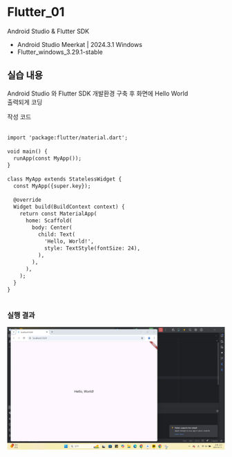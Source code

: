 # Flutter_01
Android Studio & Flutter SDK
- Android Studio Meerkat | 2024.3.1 Windows
- Flutter_windows_3.29.1-stable


## 실습 내용
Android Studio 와 Flutter SDK 개발환경 구축 후 화면에 Hello World   
출력되게 코딩

작성 코드
<pre>
<code>
import 'package:flutter/material.dart';

void main() {
  runApp(const MyApp());
}

class MyApp extends StatelessWidget {
  const MyApp({super.key});

  @override
  Widget build(BuildContext context) {
    return const MaterialApp(
      home: Scaffold(
        body: Center(
          child: Text(
            'Hello, World!',
            style: TextStyle(fontSize: 24),
          ),
        ),
      ),
    );
  }
}
</code>
</pre>


### 실행 결과
![코드 실행 결과](./images/abcd.png)